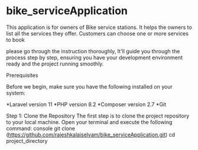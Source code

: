 # bike_serviceApplication


This application is for owners of Bike service stations. It helps the owners to list all the services
they offer. Customers can choose one or more services to book

please go through the instruction thoroughly, It'll guide you through the process step by step, ensuring you have your development environment ready and the project running smoothly.

Prerequisites

Before we begin, make sure you have the following installed on your system:

*Laravel version 11
*PHP version 8.2
*Composer version 2.7
*Git


Step 1: Clone the Repository
The first step is to clone the project repository to your local machine. Open your terminal and execute the following command:
console
git clone (https://github.com/rajeshkalaiselvam/bike_serviceApplication.git)
cd project_directory
